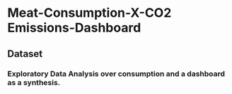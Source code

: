 # Meat-Consumption-X-CO2 Emissions-Dashboard

## Dataset

### Exploratory Data Analysis over consumption and a dashboard as a synthesis.
